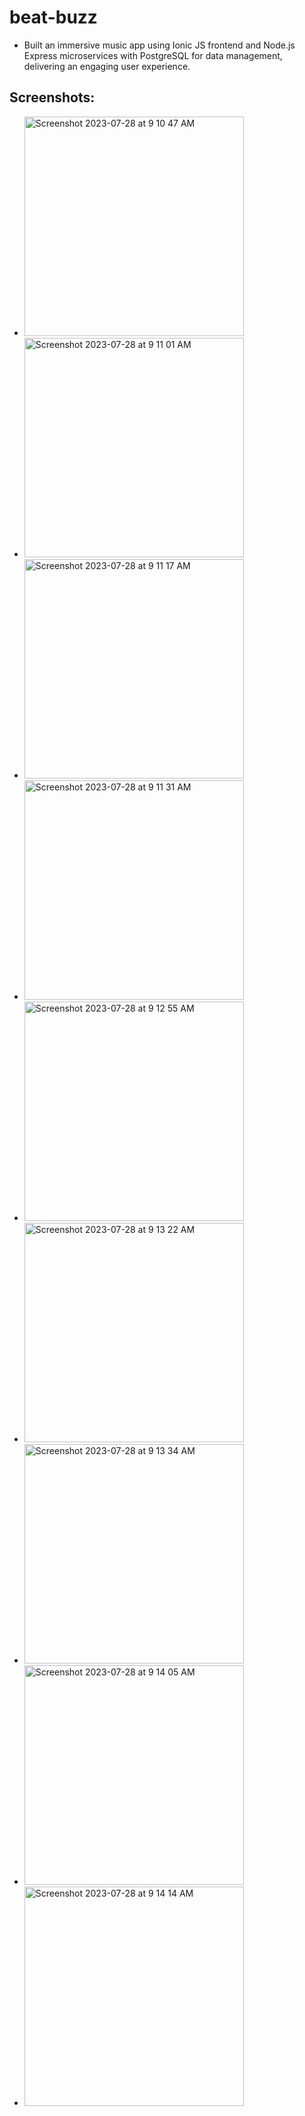 # beat-buzz

- Built an immersive music app using Ionic JS frontend and Node.js Express microservices with PostgreSQL for data management, delivering an engaging user experience.

## Screenshots:

- <img width="351" alt="Screenshot 2023-07-28 at 9 10 47 AM" src="https://github.com/JeevantheDev/beat-buzz/assets/54455309/90d07004-817d-4c3e-a2a3-2963289909ad">
- <img width="351" alt="Screenshot 2023-07-28 at 9 11 01 AM" src="https://github.com/JeevantheDev/beat-buzz/assets/54455309/6a965a4f-6bbc-4c47-adfe-34d9c473b3a7">
- <img width="351" alt="Screenshot 2023-07-28 at 9 11 17 AM" src="https://github.com/JeevantheDev/beat-buzz/assets/54455309/39a80a5e-5a8c-4117-8913-920ba3f57a65">
- <img width="351" alt="Screenshot 2023-07-28 at 9 11 31 AM" src="https://github.com/JeevantheDev/beat-buzz/assets/54455309/b5a22f56-7326-4b0e-9ab1-35064ae9da7c">
- <img width="351" alt="Screenshot 2023-07-28 at 9 12 55 AM" src="https://github.com/JeevantheDev/beat-buzz/assets/54455309/6bc71fd7-1181-4385-ab01-4b38bed760ad">
- <img width="351" alt="Screenshot 2023-07-28 at 9 13 22 AM" src="https://github.com/JeevantheDev/beat-buzz/assets/54455309/16831351-1270-43b9-a7e1-4ec228166e91">
- <img width="351" alt="Screenshot 2023-07-28 at 9 13 34 AM" src="https://github.com/JeevantheDev/beat-buzz/assets/54455309/ed010a31-8722-4c5f-a217-5ff729d521d5">
- <img width="351" alt="Screenshot 2023-07-28 at 9 14 05 AM" src="https://github.com/JeevantheDev/beat-buzz/assets/54455309/52fd47db-1c09-4d94-8295-7fc77e62494e">
- <img width="351" alt="Screenshot 2023-07-28 at 9 14 14 AM" src="https://github.com/JeevantheDev/beat-buzz/assets/54455309/713e23cd-272d-4f9f-8fbe-437a77584629">

